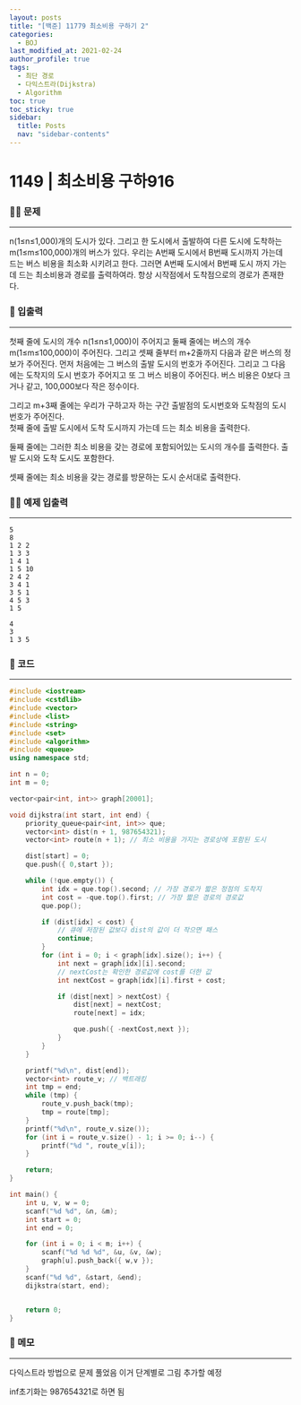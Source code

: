 ```yaml
---
layout: posts
title: "[백준] 11779 최소비용 구하기 2"
categories:
  - BOJ
last_modified_at: 2021-02-24
author_profile: true
tags:
  - 최단 경로
  - 다익스트라(Dijkstra)
  - Algorithm
toc: true
toc_sticky: true
sidebar:
  title: Posts
  nav: "sidebar-contents"
---
```


# 1149 | 최소비용 구하916


### 🙋‍♀️ 문제

-----

n(1≤n≤1,000)개의 도시가 있다. 그리고 한 도시에서 출발하여 다른 도시에 도착하는 m(1≤m≤100,000)개의 버스가 있다. 우리는 A번째 도시에서 B번째 도시까지 가는데 드는 버스 비용을 최소화 시키려고 한다. 그러면 A번째 도시에서 B번째 도시 까지 가는데 드는 최소비용과 경로를 출력하여라. 항상 시작점에서 도착점으로의 경로가 존재한다.

### 🙌 입출력

-----

첫째 줄에 도시의 개수 n(1≤n≤1,000)이 주어지고 둘째 줄에는 버스의 개수 m(1≤m≤100,000)이 주어진다. 그리고 셋째 줄부터 m+2줄까지 다음과 같은 버스의 정보가 주어진다. 먼저 처음에는 그 버스의 출발 도시의 번호가 주어진다. 그리고 그 다음에는 도착지의 도시 번호가 주어지고 또 그 버스 비용이 주어진다. 버스 비용은 0보다 크거나 같고, 100,000보다 작은 정수이다.

그리고 m+3째 줄에는 우리가 구하고자 하는 구간 출발점의 도시번호와 도착점의 도시번호가 주어진다.
<br>
첫째 줄에 출발 도시에서 도착 도시까지 가는데 드는 최소 비용을 출력한다.

둘째 줄에는 그러한 최소 비용을 갖는 경로에 포함되어있는 도시의 개수를 출력한다. 출발 도시와 도착 도시도 포함한다.

셋째 줄에는 최소 비용을 갖는 경로를 방문하는 도시 순서대로 출력한다.

### 🙋‍♂️ 예제 입출력

-----

```
5
8
1 2 2
1 3 3
1 4 1
1 5 10
2 4 2
3 4 1
3 5 1
4 5 3
1 5
```

```
4
3
1 3 5
```


### 🚀 코드

-----

```c++
#include <iostream>
#include <cstdlib>
#include <vector>
#include <list>
#include <string>
#include <set>
#include <algorithm>
#include <queue>
using namespace std;

int n = 0;
int m = 0;

vector<pair<int, int>> graph[20001];

void dijkstra(int start, int end) {
	priority_queue<pair<int, int>> que;
	vector<int> dist(n + 1, 987654321);
	vector<int> route(n + 1); // 최소 비용을 가지는 경로상에 포함된 도시

	dist[start] = 0;
	que.push({ 0,start });

	while (!que.empty()) {
		int idx = que.top().second; // 가장 경로가 짧은 정점의 도착지
		int cost = -que.top().first; // 가장 짧은 경로의 경로값
		que.pop();

		if (dist[idx] < cost) {
			// 큐에 저장된 값보다 dist의 값이 더 작으면 패스
			continue;
		}
		for (int i = 0; i < graph[idx].size(); i++) {
			int next = graph[idx][i].second;
			// nextCost는 확인한 경로값에 cost를 더한 값
			int nextCost = graph[idx][i].first + cost;

			if (dist[next] > nextCost) {
				dist[next] = nextCost;
				route[next] = idx;

				que.push({ -nextCost,next });
			}
		}
	}

	printf("%d\n", dist[end]);
	vector<int> route_v; // 백트래킹
	int tmp = end;
	while (tmp) {
		route_v.push_back(tmp);
		tmp = route[tmp];
	}
	printf("%d\n", route_v.size());
	for (int i = route_v.size() - 1; i >= 0; i--) {
		printf("%d ", route_v[i]);
	}

	return;
}

int main() {
	int u, v, w = 0;
	scanf("%d %d", &n, &m);
	int start = 0;
	int end = 0;

	for (int i = 0; i < m; i++) {
		scanf("%d %d %d", &u, &v, &w);
		graph[u].push_back({ w,v });
	}
	scanf("%d %d", &start, &end);
	dijkstra(start, end);


	return 0;
}
```

### 🌠 메모

-----

다익스트라 방법으로 문제 풀었음
이거 단계별로 그림 추가할 예정

inf초기화는 987654321로 하면 됨
